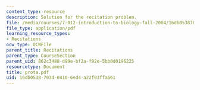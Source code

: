```yaml
---
content_type: resource
description: Solution for the recitation problem.
file: /media/courses/7-012-introduction-to-biology-fall-2004/16db0538703d04106ed4a22f03ffa661_prota.pdf
file_type: application/pdf
learning_resource_types:
- Recitations
ocw_type: OCWFile
parent_title: Recitations
parent_type: CourseSection
parent_uid: 862c3488-d99e-bf2a-f92e-5bb0d0196225
resourcetype: Document
title: prota.pdf
uid: 16db0538-703d-0410-6ed4-a22f03ffa661
---
```

